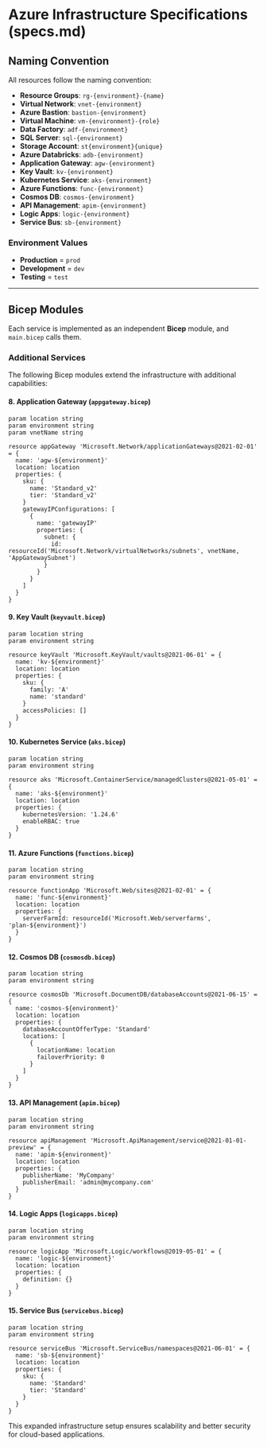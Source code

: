 # Azure Infrastructure Specifications (specs.md)

## Naming Convention
All resources follow the naming convention:
- **Resource Groups**: `rg-{environment}-{name}`
- **Virtual Network**: `vnet-{environment}`
- **Azure Bastion**: `bastion-{environment}`
- **Virtual Machine**: `vm-{environment}-{role}`
- **Data Factory**: `adf-{environment}`
- **SQL Server**: `sql-{environment}`
- **Storage Account**: `st{environment}{unique}`
- **Azure Databricks**: `adb-{environment}`
- **Application Gateway**: `agw-{environment}`
- **Key Vault**: `kv-{environment}`
- **Kubernetes Service**: `aks-{environment}`
- **Azure Functions**: `func-{environment}`
- **Cosmos DB**: `cosmos-{environment}`
- **API Management**: `apim-{environment}`
- **Logic Apps**: `logic-{environment}`
- **Service Bus**: `sb-{environment}`

### Environment Values
- **Production** = `prod`
- **Development** = `dev`
- **Testing** = `test`

---

## Bicep Modules
Each service is implemented as an independent **Bicep** module, and `main.bicep` calls them.

### Additional Services
The following Bicep modules extend the infrastructure with additional capabilities:

#### 8. Application Gateway (`appgateway.bicep`)
```bicep
param location string
param environment string
param vnetName string

resource appGateway 'Microsoft.Network/applicationGateways@2021-02-01' = {
  name: 'agw-${environment}'
  location: location
  properties: {
    sku: {
      name: 'Standard_v2'
      tier: 'Standard_v2'
    }
    gatewayIPConfigurations: [
      {
        name: 'gatewayIP'
        properties: {
          subnet: {
            id: resourceId('Microsoft.Network/virtualNetworks/subnets', vnetName, 'AppGatewaySubnet')
          }
        }
      }
    ]
  }
}
```

#### 9. Key Vault (`keyvault.bicep`)
```bicep
param location string
param environment string

resource keyVault 'Microsoft.KeyVault/vaults@2021-06-01' = {
  name: 'kv-${environment}'
  location: location
  properties: {
    sku: {
      family: 'A'
      name: 'standard'
    }
    accessPolicies: []
  }
}
```

#### 10. Kubernetes Service (`aks.bicep`)
```bicep
param location string
param environment string

resource aks 'Microsoft.ContainerService/managedClusters@2021-05-01' = {
  name: 'aks-${environment}'
  location: location
  properties: {
    kubernetesVersion: '1.24.6'
    enableRBAC: true
  }
}
```

#### 11. Azure Functions (`functions.bicep`)
```bicep
param location string
param environment string

resource functionApp 'Microsoft.Web/sites@2021-02-01' = {
  name: 'func-${environment}'
  location: location
  properties: {
    serverFarmId: resourceId('Microsoft.Web/serverfarms', 'plan-${environment}')
  }
}
```

#### 12. Cosmos DB (`cosmosdb.bicep`)
```bicep
param location string
param environment string

resource cosmosDb 'Microsoft.DocumentDB/databaseAccounts@2021-06-15' = {
  name: 'cosmos-${environment}'
  location: location
  properties: {
    databaseAccountOfferType: 'Standard'
    locations: [
      {
        locationName: location
        failoverPriority: 0
      }
    ]
  }
}
```

#### 13. API Management (`apim.bicep`)
```bicep
param location string
param environment string

resource apiManagement 'Microsoft.ApiManagement/service@2021-01-01-preview' = {
  name: 'apim-${environment}'
  location: location
  properties: {
    publisherName: 'MyCompany'
    publisherEmail: 'admin@mycompany.com'
  }
}
```

#### 14. Logic Apps (`logicapps.bicep`)
```bicep
param location string
param environment string

resource logicApp 'Microsoft.Logic/workflows@2019-05-01' = {
  name: 'logic-${environment}'
  location: location
  properties: {
    definition: {}
  }
}
```

#### 15. Service Bus (`servicebus.bicep`)
```bicep
param location string
param environment string

resource serviceBus 'Microsoft.ServiceBus/namespaces@2021-06-01' = {
  name: 'sb-${environment}'
  location: location
  properties: {
    sku: {
      name: 'Standard'
      tier: 'Standard'
    }
  }
}
```

This expanded infrastructure setup ensures scalability and better security for cloud-based applications.

